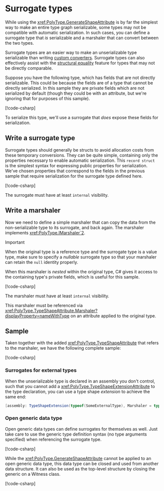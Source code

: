 # Surrogate types

While using the <xref:PolyType.GenerateShapeAttribute> is by far the simplest way to make an entire type graph serializable, some types may not be compatible with automatic serialization.
In such cases, you can define a surrogate type that _is_ serializable and a marshaler that can convert between the two types.

Surrogate types are an easier way to make an unserializable type serializable than writing [custom converters](custom-converters.md).
Surrogate types can also effectively assist with the [structural equality](structural-equality.md) feature for types that may not be directly comparable.

Suppose you have the following type, which has fields that are not directly serializable.
This could be because the fields are of a type that cannot be directly serialized.
In this sample they are private fields which are not serialized by default (though they could be with an attribute, but we're ignoring that for purposes of this sample).

[!code-csharp[](../../samples/cs/SurrogateTypes.cs#OnlyOriginalType)]

To serialize this type, we'll use a surrogate that _does_ expose these fields for serialization.

## Write a surrogate type

Surrogate types should generally be structs to avoid allocation costs from these temporary conversions.
They can be quite simple, containing only the properties necessary to enable automatic serialization.
This `record struct` is the simplest syntax for expressing public properties for serialization.
We've chosen properties that correspond to the fields in the previous sample that require serialization for the surrogate type defined here.

[!code-csharp[](../../samples/cs/SurrogateTypes.cs#SurrogateType)]

The surrogate must have at least `internal` visibility.

## Write a marshaler

Now we need to define a simple marshaler that can copy the data from the non-serializable type to its surrogate, and back again.
The marshaler implements <xref:PolyType.IMarshaler`2>.

> [!IMPORTANT]
> When the original type is a reference type and the surrogate type is a value type, make sure to specify a _nullable_ surrogate type so that your marshaler can retain the `null` identity properly.

When this marshaler is _nested_ within the original type, C# gives it access to the containing type's private fields, which is useful for this sample.

[!code-csharp[](../../samples/cs/SurrogateTypes.cs#Marshaler)]

The marshaler must have at least `internal` visibility.

This marshaler must be referenced via <xref:PolyType.TypeShapeAttribute.Marshaler?displayProperty=nameWithType> on an attribute applied to the original type.

## Sample

Taken together with the added <xref:PolyType.TypeShapeAttribute> that refers to the marshaler, we have the following complete sample:

[!code-csharp[](../../samples/cs/SurrogateTypes.cs#CompleteSample)]

### Surrogates for external types

When the unserializable type is declared in an assembly you don't control, such that you cannot add a <xref:PolyType.TypeShapeExtensionAttribute> to the type declaration, you can use a type shape *extension* to achieve the same end:

```cs
[assembly: TypeShapeExtension(typeof(SomeExternalType), Marshaler = typeof(MyMarshalerForSomeExternalType))]
```

### Open generic data type

Open generic data types can define surrogates for themselves as well.
Just take care to use the generic type definition syntax (no type arguments specified) when referencing the surrogate type.

[!code-csharp[](../../samples/cs/SurrogateTypes.cs#OpenGeneric)]

While the <xref:PolyType.GenerateShapeAttribute> cannot be applied to an open generic data type,
this data type can be closed and used from another data structure.
It can also be used as the top-level structure by closing the generic on a Witness class.

[!code-csharp[](../../samples/cs/SurrogateTypes.cs#ClosedGenericViaWitness)]
